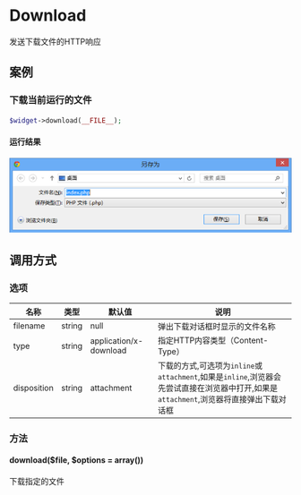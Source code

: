 Download
========

发送下载文件的HTTP响应

案例
----

### 下载当前运行的文件
```php
$widget->download(__FILE__);
```
#### 运行结果
![弹出下载对话框](resources/download.png)

调用方式
--------

### 选项

| 名称          | 类型   | 默认值                 | 说明|
|---------------|--------|------------------------|-----------------------------------------------------------------------------------------------------------------------------------------|
| filename      | string | null                   | 弹出下载对话框时显示的文件名称                                                                                                          |
| type          | string | application/x-download | 指定HTTP内容类型（Content-Type）                                                                                                        |
| disposition   | string | attachment             | 下载的方式,可选项为`inline`或`attachment`,如果是`inline`,浏览器会先尝试直接在浏览器中打开,如果是`attachment`,浏览器将直接弹出下载对话框 |
        

### 方法

#### download($file, $options = array())
下载指定的文件
